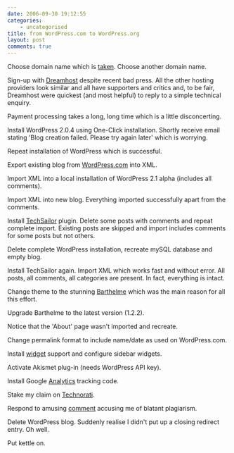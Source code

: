 ```yaml
---
date: 2006-09-30 19:12:55
categories:
    - uncategorised
title: from WordPress.com to WordPress.org
layout: post
comments: true
---
```

Choose domain name which is
[taken](http://www.nbrightside.com/blog/2006/09/28/the-fickle-hand-of-fate/).
Choose another domain name.

Sign-up with [Dreamhost](http://dreamhost.com/) despite recent bad
press. All the other hosting providers look similar and all have
supporters and critics and, to be fair, Dreamhost were quickest (and
most helpful) to reply to a simple technical enquiry.

Payment processing takes a long, long time which is a little
disconcerting.

Install WordPress 2.0.4 using One-Click installation. Shortly receive
email stating 'Blog creation failed. Please try again later' which is
worrying.

Repeat installation of WordPress which is successful.

Export existing blog from [WordPress.com](http://wordpress.com/) into
XML.

Import XML into a local installation of WordPress 2.1 alpha (includes
all comments).

Import XML into new blog. Everything imported successfully apart from
the comments.

Install
[TechSailor](http://www.technosailor.com/wordpress-to-wordpress-import/)
plugin. Delete some posts with comments and repeat complete import.
Existing posts are skipped and import includes comments for some posts
but not others.

Delete complete WordPress installation, recreate mySQL database and
empty blog.

Install TechSailor again. Import XML which works fast and without error.
All posts, all comments, all categories are present. In fact, everything
is intact.

Change theme to the stunning
[Barthelme](http://www.plaintxt.org/themes/barthelme/) which was the
main reason for all this effort.

Upgrade Barthelme to the latest version (1.2.2).

Notice that the 'About' page wasn't imported and recreate.

Change permalink format to include name/date as used on WordPress.com.

Install [widget](http://automattic.com/code/widgets/) support and
configure sidebar widgets.

Activate Akismet plug-in (needs WordPress API key).

Install Google [Analytics](http://www.google.com/analytics/) tracking
code.

Stake my claim on [Technorati](http://technorati.com/).

Respond to amusing
[comment](http://www.nbrightside.com/blog/2006/09/28/google-reader-gets-revamp/#comment-913)
accusing me of blatant plagiarism.

Delete WordPress blog. Suddenly realise I didn't put up a closing
redirect entry. Oh well.

Put kettle on.
